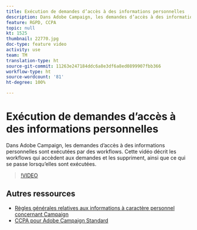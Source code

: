 ```yaml
---
title: Exécution de demandes d’accès à des informations personnelles
description: Dans Adobe Campaign, les demandes d’accès à des informations personnelles sont exécutées par des workflows. Cette vidéo décrit les workflows qui accèdent aux demandes et les suppriment, ainsi que ce qui se passe lorsqu’elles sont exécutées.
feature: RGPD, CCPA
topic: null
kt: 1525
thumbnail: 22770.jpg
doc-type: feature video
activity: use
team: TM
translation-type: ht
source-git-commit: 11263e247184ddc6a8e3df6a8ed0899907fbb366
workflow-type: ht
source-wordcount: '81'
ht-degree: 100%

---
```



# Exécution de demandes d’accès à des informations personnelles

Dans Adobe Campaign, les demandes d’accès à des informations personnelles sont exécutées par des workflows. Cette vidéo décrit les workflows qui accèdent aux demandes et les suppriment, ainsi que ce qui se passe lorsqu’elles sont exécutées.

>[!VIDEO](https://video.tv.adobe.com/v/22770?quality=12)

## Autres ressources

* [Règles générales relatives aux informations à caractère personnel concernant Campaign](https://helpx.adobe.com/fr/campaign/kb/campaign-privacy-overview.html)
* [CCPA pour Adobe Campaign Standard](https://helpx.adobe.com/fr/campaign/kb/acs-privacy.html#ccpa)
